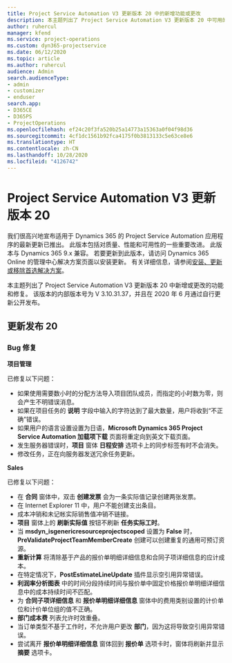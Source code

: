 ```yaml
---
title: Project Service Automation V3 更新版本 20 中的新增功能或更改
description: 本主题列出了 Project Service Automation V3 更新版本 20 中可用的功能和修复
author: ruhercul
manager: kfend
ms.service: project-operations
ms.custom: dyn365-projectservice
ms.date: 06/12/2020
ms.topic: article
ms.author: ruhercul
audience: Admin
search.audienceType:
- admin
- customizer
- enduser
search.app:
- D365CE
- D365PS
- ProjectOperations
ms.openlocfilehash: ef24c20f3fa520b25a14773a15363a0f04f98d36
ms.sourcegitcommit: 4cf1dc1561b92fca4175f0b3813133c5e63ce8e6
ms.translationtype: HT
ms.contentlocale: zh-CN
ms.lasthandoff: 10/28/2020
ms.locfileid: "4126742"
---
```

# <a name="project-service-automation-update-release-20-v3"></a>Project Service Automation V3 更新版本 20

我们很高兴地宣布适用于 Dynamics 365 的 Project Service Automation 应用程序的最新更新已推出。 此版本包括对质量、性能和可用性的一些重要改进。 此版本与 Dynamics 365 9.x 兼容。 若要更新到此版本，请访问 Dynamics 365 Online 的管理中心解决方案页面以安装更新。 有关详细信息，请参阅[安装、更新或移除首选解决方案](https://docs.microsoft.com/power-platform/admin/install-remove-preferred-solution)。

本主题列出了 Project Service Automation V3 更新版本 20 中新增或更改的功能和修复。 该版本的内部版本号为 V 3.10.31.37，并且在 2020 年 6 月通过自行更新公开发布。

## <a name="update-release-20"></a>更新发布 20

### <a name="bug-fixes"></a>Bug 修复

**项目管理**

已修复以下问题：

- 如果使用需要数小时的分配方法导入项目团队成员，而指定的小时数为零，则会产生不明错误消息。
- 如果在项目任务的 **说明** 字段中输入的字符达到了最大数量，用户将收到“不正确”错误。
- 如果用户的语言设置设置为日语，**Microsoft Dynamics 365 Project Service Automation 加载项下载** 页面将重定向到英文下载页面。
- 发生服务器错误时，**项目** 窗体 **日程安排** 选项卡上的同步标签有时不会消失。
- 修改任务，正在向服务器发送冗余任务更新。

**Sales**

已修复以下问题：

- 在 **合同** 窗体中，双击 **创建发票** 会为一条实际值记录创建两张发票。
- 在 Internet Explorer 11 中，用户不能创建支出条目。
- 成本冲销和未记帐实际销售值冲销不链接。
- **项目** 窗体上的 **刷新实际值** 按钮不刷新 **任务实际工时**。
- 当 **msdyn_isgenericresourceprojectscoped** 设置为 **False** 时，**PreValidateProjectTeamMemberCreate** 创建可以创建重复的通用可预订资源。
- **重新计算** 将清除基于产品的报价单明细详细信息和合同子项详细信息的应计成本。
- 在特定情况下，**PostEstimateLineUpdate** 插件显示空引用异常错误。
- **利润率分析图表** 中的时间分段持续时间与报价单中固定价格报价单明细详细信息中的成本持续时间不匹配。
- 为 **合同子项详细信息** 和 **报价单明细详细信息** 窗体中的费用类别设置的计价单位和计价单位组的值不正确。
- **部门成本费** 列表允许时效重叠。
- 当订单类型不基于工作时，不允许用户更改 **部门**，因为这将导致空引用异常错误。
- 尝试离开 **报价单明细详细信息** 窗体回到 **报价单** 选项卡时，窗体将刷新并显示 **摘要** 选项卡。
